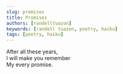```yaml
---
slug: promises
title: Promises
authors: [randelltuazon]
keywords: [randell tuazon, poetry, haiku]
tags: [poetry, haiku]
---
```


After all these years,<br/>
I will make you remember<br/>
My every promise.<br/>
